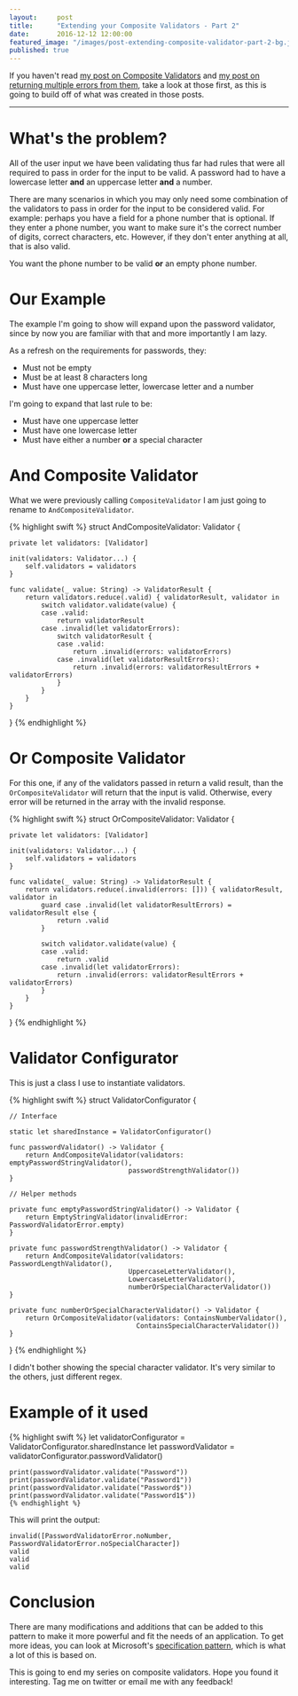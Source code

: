 ```yaml
---
layout:     post
title:      "Extending your Composite Validators - Part 2"
date:       2016-12-12 12:00:00
featured_image: "/images/post-extending-composite-validator-part-2-bg.jpg"
published: true
---
```


If you haven't read [my post on Composite Validators](/2016/11/16/composite-validators/) and [my post on returning multiple errors from them](/2016/12/03/composite-validators-extended/), take a look at those first, as this is going to build off of what was created in those posts.

---

# What's the problem?

All of the user input we have been validating thus far had rules that were all required to pass in order for the input to be valid. A password had to have a lowercase letter **and** an uppercase letter **and** a number.

There are many scenarios in which you may only need some combination of the validators to pass in order for the input to be considered valid. For example: perhaps you have a field for a phone number that is optional. If they enter a phone number, you want to make sure it's the correct number of digits, correct characters, etc. However, if they don't enter anything at all, that is also valid.

You want the phone number to be valid **or** an empty phone number.

# Our Example

The example I'm going to show will expand upon the password validator, since by now you are familiar with that and more importantly I am lazy.

As a refresh on the requirements for passwords, they:
* Must not be empty
* Must be at least 8 characters long
* Must have one uppercase letter, lowercase letter and a number

I'm going to expand that last rule to be:
* Must have one uppercase letter
* Must have one lowercase letter
* Must have either a number **or** a special character

# And Composite Validator

What we were previously calling `CompositeValidator` I am just going to rename to `AndCompositeValidator`.

{% highlight swift %}
struct AndCompositeValidator: Validator {

    private let validators: [Validator]

    init(validators: Validator...) {
        self.validators = validators
    }

    func validate(_ value: String) -> ValidatorResult {
        return validators.reduce(.valid) { validatorResult, validator in
            switch validator.validate(value) {
            case .valid:
                return validatorResult
            case .invalid(let validatorErrors):
                switch validatorResult {
                case .valid:
                    return .invalid(errors: validatorErrors)
                case .invalid(let validatorResultErrors):
                    return .invalid(errors: validatorResultErrors + validatorErrors)
                }
            }
        }
    }
}
{% endhighlight %}

# Or Composite Validator

For this one, if any of the validators passed in return a valid result, than the `OrCompositeValidator` will return that the input is valid. Otherwise, every error will be returned in the array with the invalid response.

{% highlight swift %}
struct OrCompositeValidator: Validator {

    private let validators: [Validator]

    init(validators: Validator...) {
        self.validators = validators
    }

    func validate(_ value: String) -> ValidatorResult {
        return validators.reduce(.invalid(errors: [])) { validatorResult, validator in
            guard case .invalid(let validatorResultErrors) = validatorResult else {
                return .valid
            }

            switch validator.validate(value) {
            case .valid:
                return .valid
            case .invalid(let validatorErrors):
                return .invalid(errors: validatorResultErrors + validatorErrors)
            }
        }
    }
}
{% endhighlight %}

# Validator Configurator

This is just a class I use to instantiate validators.

{% highlight swift %}
struct ValidatorConfigurator {

    // Interface

    static let sharedInstance = ValidatorConfigurator()

    func passwordValidator() -> Validator {
        return AndCompositeValidator(validators: emptyPasswordStringValidator(),
                                  passwordStrengthValidator())
    }

    // Helper methods

    private func emptyPasswordStringValidator() -> Validator {
        return EmptyStringValidator(invalidError: PasswordValidatorError.empty)
    }

    private func passwordStrengthValidator() -> Validator {
        return AndCompositeValidator(validators: PasswordLengthValidator(),
                                  UppercaseLetterValidator(),
                                  LowercaseLetterValidator(),
                                  numberOrSpecialCharacterValidator())
    }

    private func numberOrSpecialCharacterValidator() -> Validator {
        return OrCompositeValidator(validators: ContainsNumberValidator(),
                                    ContainsSpecialCharacterValidator())
    }
}
{% endhighlight %}

I didn't bother showing the special character validator. It's very similar to the others, just different regex.

# Example of it used

<p>
    {% highlight swift %}
    let validatorConfigurator = ValidatorConfigurator.sharedInstance
    let passwordValidator = validatorConfigurator.passwordValidator()

    print(passwordValidator.validate("Password"))
    print(passwordValidator.validate("Password1"))
    print(passwordValidator.validate("Password$"))
    print(passwordValidator.validate("Password1$"))
    {% endhighlight %}
</p>

This will print the output:
```
invalid([PasswordValidatorError.noNumber, PasswordValidatorError.noSpecialCharacter])
valid
valid
valid
```

# Conclusion

There are many modifications and additions that can be added to this pattern to make it more powerful and fit the needs of an application. To get more ideas, you can look at Microsoft's [specification pattern](https://en.wikipedia.org/wiki/Specification_pattern), which is what a lot of this is based on.

This is going to end my series on composite validators. Hope you found it interesting. Tag me on twitter or email me with any feedback!

